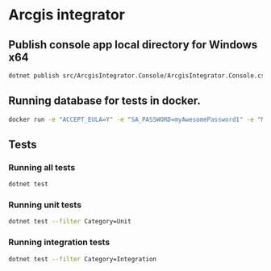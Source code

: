 # Arcgis integrator

## Publish console app local directory for Windows x64

```sh
dotnet publish src/ArcgisIntegrator.Console/ArcgisIntegrator.Console.csproj --sc --runtime win-x64 -o ./publish
```

## Running database for tests in docker.

```sh
docker run -e "ACCEPT_EULA=Y" -e "SA_PASSWORD=myAwesomePassword1" -e "MSSQL_AGENT_ENABLED=True"  -p 1433:1433 -d  mcr.microsoft.com/mssql/server:2019-CU13-ubuntu-20.04
```

## Tests

### Running all tests

```sh
dotnet test
```

### Running unit tests

```sh
dotnet test --filter Category=Unit
```

### Running integration tests

```sh
dotnet test --filter Category=Integration
```
